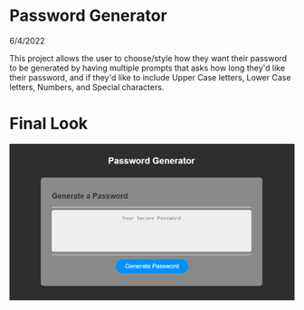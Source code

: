 # Password Generator

6/4/2022

This project allows the user to choose/style how they want their password to be generated by having multiple prompts that asks how long they'd like their password, and if they'd like to include Upper Case letters, Lower Case letters, Numbers, and Special characters.

# Final Look

  <img src="./img/generate_password_img.png" alt="the generate password website look">
